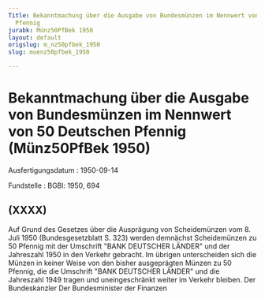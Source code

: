 ```yaml
---
Title: Bekanntmachung über die Ausgabe von Bundesmünzen im Nennwert von 50 Deutschen
  Pfennig
jurabk: Münz50PfBek 1950
layout: default
origslug: m_nz50pfbek_1950
slug: muenz50pfbek_1950

---
```


# Bekanntmachung über die Ausgabe von Bundesmünzen im Nennwert von 50 Deutschen Pfennig (Münz50PfBek 1950)

Ausfertigungsdatum
:   1950-09-14

Fundstelle
:   BGBl: 1950, 694



## (XXXX)

Auf Grund des Gesetzes über die Ausprägung von Scheidemünzen vom 8.
Juli 1950 (Bundesgesetzblatt S. 323) werden demnächst Scheidemünzen zu
50 Pfennig mit der Umschrift "BANK DEUTSCHER LÄNDER" und der
Jahreszahl 1950 in den Verkehr gebracht. Im übrigen unterscheiden sich
die Münzen in keiner Weise von den bisher ausgeprägten Münzen zu 50
Pfennig, die die Umschrift "BANK DEUTSCHER LÄNDER" und die Jahreszahl
1949 tragen und uneingeschränkt weiter im Verkehr bleiben.
Der Bundeskanzler
Der Bundesminister der Finanzen

